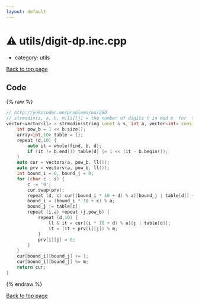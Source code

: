 ```yaml
---
layout: default
---
```


<!-- mathjax config similar to math.stackexchange -->
<script type="text/javascript" async
  src="https://cdnjs.cloudflare.com/ajax/libs/mathjax/2.7.5/MathJax.js?config=TeX-MML-AM_CHTML">
</script>
<script type="text/x-mathjax-config">
  MathJax.Hub.Config({
    TeX: { equationNumbers: { autoNumber: "AMS" }},
    tex2jax: {
      inlineMath: [ ['$','$'] ],
      processEscapes: true
    },
    "HTML-CSS": { matchFontHeight: false },
    displayAlign: "left",
    displayIndent: "2em"
  });
</script>

<script type="text/javascript" src="https://cdnjs.cloudflare.com/ajax/libs/jquery/3.4.1/jquery.min.js"></script>
<script src="https://cdn.jsdelivr.net/npm/jquery-balloon-js@1.1.2/jquery.balloon.min.js" integrity="sha256-ZEYs9VrgAeNuPvs15E39OsyOJaIkXEEt10fzxJ20+2I=" crossorigin="anonymous"></script>
<script type="text/javascript" src="../../assets/js/copy-button.js"></script>
<link rel="stylesheet" href="../../assets/css/copy-button.css" />


# :warning: utils/digit-dp.inc.cpp
* category: utils


[Back to top page](../../index.html)



## Code
{% raw %}
```cpp
// http://yukicoder.me/problems/no/260
// strmodin(s, a, b, m)[i][j] = the number of digits t in mod m  for  t \le s, i = t \bmod \prod a and t contains digits j \subset b
vector<vector<ll> > strmodin(string const & s, int a, vector<int> const & b, ll m) {
    int pow_b = 1 << b.size();
    array<int,10> table = {};
    repeat (d,10) {
        auto it = whole(find, b, d);
        if (it != b.end()) table[d] |= 1 << (it - b.begin());
    }
    auto cur = vectors(a, pow_b, ll());
    auto prv = vectors(a, pow_b, ll());
    int bound_i = 0, bound_j = 0;
    for (char c : s) {
        c -= '0';
        cur.swap(prv);
        repeat (d, c) cur[(bound_i * 10 + d) % a][bound_j | table[d]] += 1;
        bound_i = (bound_i * 10 + c) % a;
        bound_j |= table[c];
        repeat (i,a) repeat (j,pow_b) {
            repeat (d,10) {
                ll & it = cur[(i * 10 + d) % a][j | table[d]];
                it = (it + prv[i][j]) % m;
            }
            prv[i][j] = 0;
        }
    }
    cur[bound_i][bound_j] += 1;
    cur[bound_i][bound_j] %= m;
    return cur;
}

```
{% endraw %}

[Back to top page](../../index.html)

